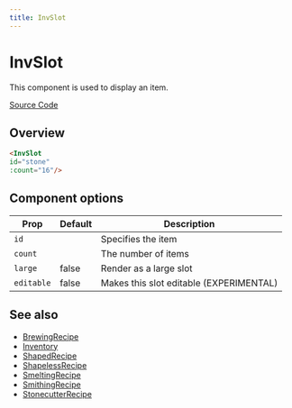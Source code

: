 ```yaml
---
title: InvSlot
---
```


# InvSlot

This component is used to display an item.

[Source Code](https://github.com/legopitstop/docs.lpsmods.dev/edit/main/docs/.vitepress/components/InvSlot.vue)

## Overview

<InvSlot
id="stone"
:count="16"/>

```md
<InvSlot
id="stone"
:count="16"/>
```

## Component options

| Prop       | Default | Description                             |
| ---------- | ------- | --------------------------------------- |
| `id`       |         | Specifies the item                      |
| `count`    |         | The number of items                     |
| `large`    | false   | Render as a large slot                  |
| `editable` | false   | Makes this slot editable (EXPERIMENTAL) |

## See also

- [BrewingRecipe](./BrewingRecipe)
- [Inventory](./Inventory)
- [ShapedRecipe](./ShapedRecipe)
- [ShapelessRecipe](./ShapelessRecipe)
- [SmeltingRecipe](./SmeltingRecipe)
- [SmithingRecipe](./SmithingRecipe)
- [StonecutterRecipe](./StonecutterRecipe)
